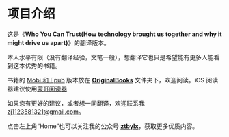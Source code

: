 # 项目介绍

这是《**Who You Can Trust(How technology brought us together and why it might drive us apart)**》的翻译版本。

本人水平有限（没有翻译经验，文笔一般），想翻译它也只是希望能有更多人能看到这本优秀的书籍。

书籍的 [Mobi 和 Epub](http://t.cn/EVcTA41) 版本放在 **[OriginalBooks](https://github.com/zj1123581321/WhoCanYouTrust_Translate/tree/master/OriginalBooks)** 文件夹下，欢迎阅读。iOS 阅读器建议使用[蒙哥阅读器](http://t.cn/EVcTuuR)

如果您有更好的建议，或者想一同翻译，欢迎联系我 zj1123581321@gmail.com。

点击左上角“Home”也可以关注我的公众号 **[ztbylx](http://markdown.lixingzhang.site/markdown/20190216/8tbVftvAfXlg.png?imageslim)**，获取更多优质内容。



